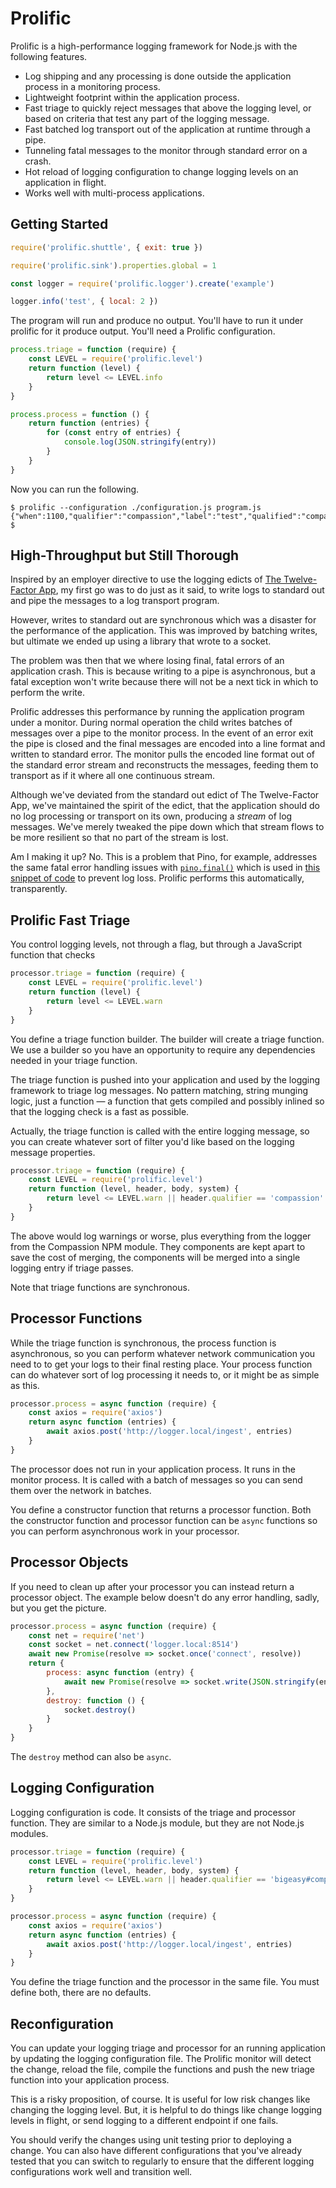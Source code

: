 # Prolific

Prolific is a high-performance logging framework for Node.js with the following
features.

 * Log shipping and any processing is done outside the application process in a
 monitoring process.
 * Lightweight footprint within the application process.
 * Fast triage to quickly reject messages that above the logging level, or based
 on criteria that test any part of the logging message.
 * Fast batched log transport out of the application at runtime through a pipe.
 * Tunneling fatal messages to the monitor through standard error on a crash.
 * Hot reload of logging configuration to change logging levels on an
 application in flight.
 * Works well with multi-process applications.

## Getting Started

```javascript
require('prolific.shuttle', { exit: true })

require('prolific.sink').properties.global = 1

const logger = require('prolific.logger').create('example')

logger.info('test', { local: 2 })
```

The program will run and produce no output. You'll have to run it under
prolific for it produce output. You'll need a Prolific configuration.

```javascript
process.triage = function (require) {
    const LEVEL = require('prolific.level')
    return function (level) {
        return level <= LEVEL.info
    }
}

process.process = function () {
    return function (entries) {
        for (const entry of entries) {
            console.log(JSON.stringify(entry))
        }
    }
}
```

Now you can run the following.

```console
$ prolific --configuration ./configuration.js program.js
{"when":1100,"qualifier":"compassion","label":"test","qualified":"compassion#test",global:1,local:2}
$
```

## High-Throughput but Still Thorough

Inspired by an employer directive  to use the logging edicts of [The
Twelve-Factor App](https://12factor.net/logs), my first go was to do just as it
said, to write logs to standard out and pipe the messages to a log transport
program.

However, writes to standard out are synchronous which was a disaster for the
performance of the application. This was improved by batching writes, but
ultimate we ended up using a library that wrote to a socket.

The problem was then that we where losing final, fatal errors of an application
crash. This is because writing to a pipe is asynchronous, but a fatal exception
won't write because there will not be a next tick in which to perform the write.

Prolific addresses this performance by running the application program under a
monitor. During normal operation the child writes batches of messages over a
pipe to the monitor process. In the event of an error exit the pipe is closed
and the final messages are encoded into a line format and written to standard
error. The monitor pulls the encoded line format  out of the standard error
stream and reconstructs the messages, feeding them to transport as if it where
all one continuous stream.

Although we've deviated from the standard out edict of The Twelve-Factor App,
we've maintained the spirit of the edict, that the application should do no log
processing or transport on its own, producing a *stream* of log messages. We've
merely tweaked the pipe down which that stream flows to be more resilient so
that no part of the stream is lost.

Am I making it up? No. This is a problem that Pino, for example, addresses the same
fatal error handling issues with
[`pino.final()`](https://github.com/pinojs/pino/blob/master/docs/api.md#pino-final)
which is used in [this snippet of
code](https://github.com/pinojs/pino/blob/master/docs/extreme.md#log-loss-prevention)
to prevent log loss. Prolific performs this automatically, transparently.

## Prolific Fast Triage

You control logging levels, not through a flag, but through a JavaScript
function that checks

```javascript
processor.triage = function (require) {
    const LEVEL = require('prolific.level')
    return function (level) {
        return level <= LEVEL.warn
    }
}
```

You define a triage function builder. The builder will create a triage function.
We use a builder so you have an opportunity to require any dependencies needed
in your triage function.

The triage function is pushed into your application and used by the logging
framework to triage log messages. No pattern matching, string munging logic,
just a function &mdash; a function that gets compiled and possibly inlined so
that the logging check is a fast as possible.

Actually, the triage function is called with the entire logging message, so
you can create whatever sort of filter you'd like based on the logging message
properties.

```javascript
processor.triage = function (require) {
    const LEVEL = require('prolific.level')
    return function (level, header, body, system) {
        return level <= LEVEL.warn || header.qualifier == 'compassion'
    }
}
```

The above would log warnings or worse, plus everything from the logger from the
Compassion NPM module. They components are kept apart to save the cost of
merging, the components will be merged into a single logging entry if triage
passes.

Note that triage functions are synchronous.

## Processor Functions

While the triage function is synchronous, the process function is asynchronous,
so you can perform whatever network communication you need to to get your logs
to their final resting place. Your process function can do whatever sort of log
processing it needs to, or it might be as simple as this.

```javascript
processor.process = async function (require) {
    const axios = require('axios')
    return async function (entries) {
        await axios.post('http://logger.local/ingest', entries)
    }
}
```

The processor does not run in your application process. It runs in the monitor
process. It is called with a batch of messages so you can send them over the
network in batches.

You define a constructor function that returns a processor function. Both the
constructor function and processor function can be `async` functions so you can
perform asynchronous work in your processor.

## Processor Objects

If you need to clean up after your processor you can instead return a processor
object. The example below doesn't do any error handling, sadly, but you get the
picture.

```javascript
processor.process = async function (require) {
    const net = require('net')
    const socket = net.connect('logger.local:8514')
    await new Promise(resolve => socket.once('connect', resolve))
    return {
        process: async function (entry) {
            await new Promise(resolve => socket.write(JSON.stringify(entry), resolve))
        },
        destroy: function () {
            socket.destroy()
        }
    }
}
```

The `destroy` method can also be `async`.

## Logging Configuration

Logging configuration is code. It consists of the triage and processor function.
They are similar to a Node.js module, but they are not Node.js modules.

```javascript
processor.triage = function (require) {
    const LEVEL = require('prolific.level')
    return function (level, header, body, system) {
        return level <= LEVEL.warn || header.qualifier == 'bigeasy#compassion'
    }
}

processor.process = async function (require) {
    const axios = require('axios')
    return async function (entries) {
        await axios.post('http://logger.local/ingest', entries)
    }
}
```

You define the triage function and the processor in the same file. You must
define both, there are no defaults.

## Reconfiguration

You can update your logging triage and processor for an running application by
updating the logging configuration file. The Prolific monitor will detect the
change, reload the file, compile the functions and push the new triage function
into your application process.

This is a risky proposition, of course. It is useful for low risk changes like
changing the logging level. But, it is helpful to do things like change logging
levels in flight, or send logging to a different endpoint if one fails.

You should verify the changes using unit testing prior to deploying a change.
You can also have different configurations that you've already tested that you
can switch to regularly to ensure that the different logging configurations work
well and transition well.
